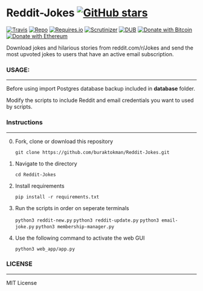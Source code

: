 # Reddit-Jokes [![GitHub stars](https://img.shields.io/github/stars/badges/shields.svg?style=social&label=Stars)](https://github.com/buraktokman/Reddit-Jokes/)

[![Travis](https://img.shields.io/travis/rust-lang/rust.svg)](https://github.com/buraktokman/Reddit-Jokes)
[![Repo](https://img.shields.io/badge/source-GitHub-303030.svg?maxAge=3600&style=flat-square)](https://github.com/buraktokman/Reddit-Jokes)
[![Requires.io](https://img.shields.io/requires/github/celery/celery.svg)](https://requires.io/github/buraktokman/Reddit-Jokes/requirements/?branch=master)
[![Scrutinizer](https://img.shields.io/scrutinizer/g/filp/whoops.svg)](https://github.com/buraktokman/Reddit-Jokes)
[![DUB](https://img.shields.io/dub/l/vibe-d.svg)](https://choosealicense.com/licenses/mit/)
[![Donate with Bitcoin](https://img.shields.io/badge/Donate-BTC-orange.svg)](https://blockchain.info/address/17dXgYr48j31myKiAhnM5cQx78XBNyeBWM)
[![Donate with Ethereum](https://img.shields.io/badge/Donate-ETH-blue.svg)](https://etherscan.io/address/91dd20538de3b48493dfda212217036257ae5150)

Download jokes and hilarious stories from reddit.com/r/Jokes and send the most upvoted jokes to users that have an active email subscription.

### USAGE:
------
Before using import Postgres database backup included in **database** folder.

Modify the scripts to include Reddit and email credentials you want to used by scripts.


### Instructions
------

0. Fork, clone or download this repository

    `git clone https://github.com/buraktokman/Reddit-Jokes.git`

1. Navigate to the directory

    `cd Reddit-Jokes`

2. Install requirements

    `pip install -r requirements.txt`

3. Run the scripts in order on seperate terminals

    `python3 reddit-new.py`
    `python3 reddit-update.py`
    `python3 email-joke.py`
    `python3 membership-manager.py`

4. Use the following command to activate the web GUI


    `python3 web_app/app.py`

### LICENSE
------

MIT License
